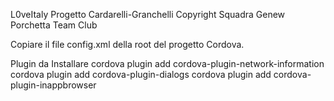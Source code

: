 L0veItaly
Progetto Cardarelli-Granchelli
Copyright Squadra Genew Porchetta Team Club

Copiare il file config.xml della root del progetto Cordova.

Plugin da Installare 
cordova plugin add cordova-plugin-network-information
cordova plugin add cordova-plugin-dialogs
cordova plugin add cordova-plugin-inappbrowser
